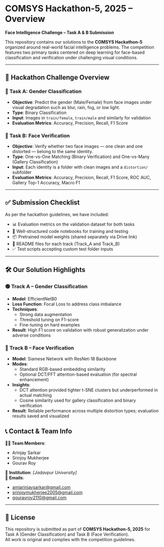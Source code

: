 # COMSYS Hackathon-5, 2025 – Overview  
**Face Intelligence Challenge – Task A & B Submission**

This repository contains our solutions to the **COMSYS Hackathon-5** organized around real-world facial intelligence problems. The competition features two primary tasks centered on deep learning for face-based classification and verification under challenging visual conditions.

---

## 🧠 Hackathon Challenge Overview

### 🔹 Task A: Gender Classification  
- **Objective**: Predict the gender (Male/Female) from face images under visual degradation such as blur, rain, fog, or low light.  
- **Type**: Binary Classification  
- **Input**: Images in `train/female`, `train/male` and similarly for validation  
- **Evaluation Metrics**: Accuracy, Precision, Recall, F1 Score  

### 🔹 Task B: Face Verification  
- **Objective**: Verify whether two face images — one clean and one distorted — belong to the same identity.  
- **Type**: One-vs-One Matching (Binary Verification) and One-vs-Many (Gallery Classification)  
- **Input**: Each identity is a folder with clean images and a `distortion/` subfolder  
- **Evaluation Metrics**: Accuracy, Precision, Recall, F1 Score, ROC AUC, Gallery Top-1 Accuracy, Macro F1  

---

## ✅ Submission Checklist  
As per the hackathon guidelines, we have included:

- 📊 Evaluation metrics on the validation dataset for both tasks  
- 📁 Well-structured code notebooks for training and testing  
- 📦 Pretrained model weights (shared separately via Drive link)  
- 📝 README files for each track (Track_A and Track_B)  
- ✅ Test scripts accepting custom test folder inputs

---

## 🛠️ Our Solution Highlights

### 🟢 Track A – Gender Classification  
- **Model**: EfficientNetB0  
- **Loss Function**: Focal Loss to address class imbalance  
- **Techniques**:
  - Strong data augmentation
  - Threshold tuning on F1-score
  - Fine-tuning on hard examples  
- **Result**: High F1 score on validation with robust generalization under adverse conditions

### 🔵 Track B – Face Verification  
- **Model**: Siamese Network with ResNet-18 Backbone  
- **Modes**:
  - Standard RGB-based embedding similarity
  - Optional DCT/FFT attention-based evaluation (for spectral enhancement)  
- **Insights**:
  - DCT attention provided tighter t-SNE clusters but underperformed in actual matching
  - Cosine similarity used for gallery classification and binary verification  
- **Result**: Reliable performance across multiple distortion types; evaluation results saved and visualized


## 📞 Contact & Team Info

👨‍💻 **Team Members**:
- Arinjay Sarkar  
- Srinjoy Mukherjee  
- Gourav Roy  

🏫 **Institution**: *[Jadavpur University]*  
📧 **Emails**:
- amiarinjaysarkar@gmail.com  
- srinjoymukherjee2005@gmail.com  
- gouravroy2110@gmail.com  

---

## 📝 License
This repository is submitted as part of **COMSYS Hackathon-5, 2025** for Task A (Gender Classification) and Task B (Face Verification).  
All work is original and complies with the competition guidelines.